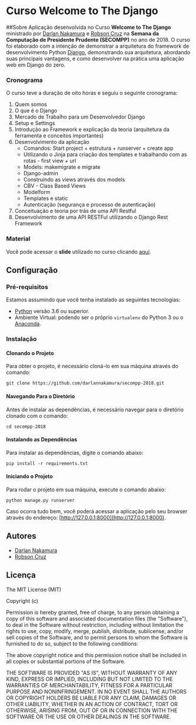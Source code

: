 # Curso Welcome to The Django

##Sobre
Aplicação desenvolvida no Curso **Welcome to The Django** ministrado por [Darlan Nakamura](https://github.com/darlannakamura) e [Robson Cruz](https://github.com/deadpyxel) na **Semana da Computação de Presidente Prudente (SECOMPP)** no ano de 2018.
O curso foi elaborado com a intenção de demonstrar a arquitetura do framework de desenvolvimento Python [Django](https://www.djangoproject.com),  demonstrando sua arquitetura, abordando suas principais vantagens, e como desenvolver na prática uma aplicação web em Django do zero.

### Cronograma
O curso teve a duração de oito horas e seguiu o seguinte cronograma:

1. Quem somos
2. O que é o Django
3. Mercado de Trabalho para um Desenvolvedor Django
4. Setup e Settings
5. Introdução ao Framework e explicação da teoria (arquitetura da ferramenta e conceitos importantes)
6. Desenvolvimento da aplicação
	- Comandos:  Start project + estrutura + runserver + create app
	- Utilizando o Jinja para criação dos templates e trabalhando com as rotas - first view + url
	- Models: makemigrate e migrate 
	- Django-admin
	- Construindo as views através dos models
	- CBV - Class Based Views 
	- Modelform
	- Templates e static
	- Autenticação (segurança e processo de autenticação)
7. Conceituação e teoria por trás de uma API Restful
8. Desenvolvimento de uma API RESTFul utilizando o Django Rest Framework

### Material
Você pode acessar o **slide** utilizado no curso clicando [aqui](https://slides.com/robsoncruz/secompp2018-mc11/#/).

## Configuração

### Pré-requisitos
Estamos assumindo que você tenha instalado as seguintes tecnologias:
- [Python](https://www.python.org) versão 3.6 ou superior.
- Ambiente Virtual: podendo ser o próprio `virtualenv` do Python 3 ou o [Anaconda](https://www.anaconda.com).

### Instalação

#### Clonando o Projeto
Para obter o projeto, é necessário cloná-lo em sua máquina através do comando:

	git clone https://github.com/darlannakamura/secompp-2018.git

#### Navegando Para o Diretório
Antes de instalar as dependências, é necessário navegar para o diretório clonado com o comando:

	cd secompp-2018

#### Instalando as Dependências
Para instalar as dependências, digite o comando abaixo:
	
	pip install -r requirements.txt

#### Iniciando o Projeto
Para rodar o projeto em sua máquina, execute o comando abaixo:

	python manage.py runserver

Caso ocorra tudo bem, você poderá acessar a aplicação pelo seu browser através do endereço: [http://127.0.0.1:8000](http://127.0.0.1:8000).

## Autores

- [Darlan Nakamura](https://github.com/darlannakamura)
- [Robson Cruz](https://github.com/deadpyxel)

## Licença

The MIT License (MIT)

Copyright (c)

Permission is hereby granted, free of charge, to any person obtaining a copy
of this software and associated documentation files (the "Software"), to deal
in the Software without restriction, including without limitation the rights
to use, copy, modify, merge, publish, distribute, sublicense, and/or sell
copies of the Software, and to permit persons to whom the Software is
furnished to do so, subject to the following conditions:

The above copyright notice and this permission notice shall be included in
all copies or substantial portions of the Software.

THE SOFTWARE IS PROVIDED "AS IS", WITHOUT WARRANTY OF ANY KIND, EXPRESS OR
IMPLIED, INCLUDING BUT NOT LIMITED TO THE WARRANTIES OF MERCHANTABILITY,
FITNESS FOR A PARTICULAR PURPOSE AND NONINFRINGEMENT. IN NO EVENT SHALL THE
AUTHORS OR COPYRIGHT HOLDERS BE LIABLE FOR ANY CLAIM, DAMAGES OR OTHER
LIABILITY, WHETHER IN AN ACTION OF CONTRACT, TORT OR OTHERWISE, ARISING FROM,
OUT OF OR IN CONNECTION WITH THE SOFTWARE OR THE USE OR OTHER DEALINGS IN
THE SOFTWARE.


